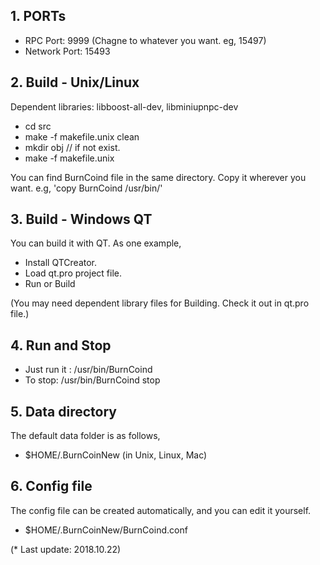 ## 1. PORTs

- RPC Port: 9999 (Chagne to whatever you want. eg, 15497)
- Network Port: 15493

## 2. Build - Unix/Linux
Dependent libraries: libboost-all-dev, libminiupnpc-dev
- cd src  
- make -f makefile.unix clean
- mkdir obj   // if not exist.
- make -f makefile.unix


You can find BurnCoind file in the same directory.
Copy it wherever you want. e.g, 'copy BurnCoind /usr/bin/'

## 3. Build - Windows QT
You can build it with QT. As one example, 
- Install QTCreator.
- Load qt.pro project file.
- Run or Build 

(You may need dependent library files for Building. Check it out in qt.pro file.)

## 4. Run and Stop
- Just run it : /usr/bin/BurnCoind
- To stop: /usr/bin/BurnCoind stop


## 5. Data directory

The default data folder is as follows,
- $HOME/.BurnCoinNew  (in Unix, Linux, Mac)

## 6. Config file
The config file can be created automatically, and you can edit it yourself.
- $HOME/.BurnCoinNew/BurnCoind.conf 




(* Last update: 2018.10.22)
